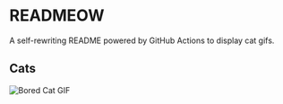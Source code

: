 # READMEOW

A self-rewriting README powered by GitHub Actions to display cat gifs.

## Cats

![Bored Cat GIF](https://media1.giphy.com/media/v1.Y2lkPTlhY2QwMmRhYXo3cnhjc3Y5ZGk4ZTExczNuY3h2eWxyeWVhaHN1bmpxeDEwb3VmZCZlcD12MV9naWZzX3NlYXJjaCZjdD1n/mlvseq9yvZhba/200.gif)
